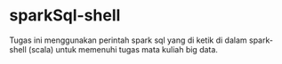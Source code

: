 # sparkSql-shell
Tugas ini menggunakan perintah spark sql yang di ketik di dalam spark-shell (scala) untuk memenuhi tugas mata kuliah big data.
